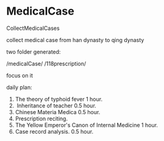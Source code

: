 # MedicalCase
CollectMedicalCases

collect medical case from han dynasty to qing dynasty


two folder generated:

/medicalCase/
/118prescription/

focus on it


daily plan:
1.  The theory of typhoid fever 1 hour.
2.  Inheritance of teacher 0.5 hour.
3.  Chinese Materia Medica 0.5 hour.
4.  Prescription reciting.
5. The Yellow Emperor's Canon of Internal Medicine 1 hour.
6. Case record analysis. 0.5 hour.
